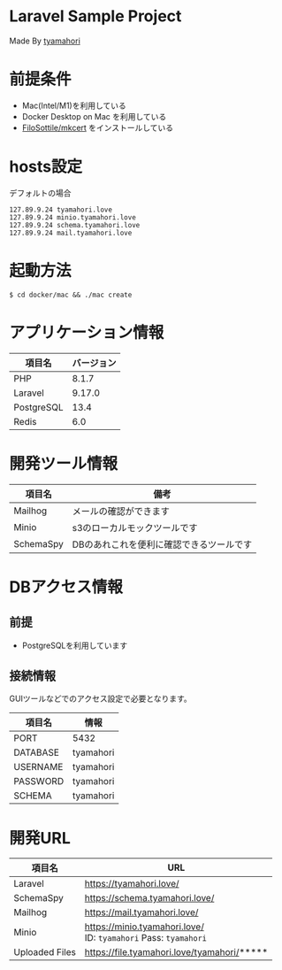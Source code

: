 # Laravel Sample Project

Made By [tyamahori](https://twitter.com/tyamahori)

# 前提条件

- Mac(Intel/M1)を利用している
- Docker Desktop on Mac を利用している
- [FiloSottile/mkcert](https://github.com/FiloSottile/mkcert) をインストールしている

# hosts設定

デフォルトの場合

```
127.89.9.24 tyamahori.love
127.89.9.24 minio.tyamahori.love
127.89.9.24 schema.tyamahori.love
127.89.9.24 mail.tyamahori.love 
```

# 起動方法

```shell
$ cd docker/mac && ./mac create
```

# アプリケーション情報

| 項目名     | バージョン  |
| ---------- |--------|
| PHP        | 8.1.7  |
| Laravel    | 9.17.0 |
| PostgreSQL | 13.4   |
| Redis      | 6.0    |

# 開発ツール情報

| 項目名    | 備考 |
| ----      | ---- |
| Mailhog   | メールの確認ができます |
| Minio     | s3のローカルモックツールです |
| SchemaSpy | DBのあれこれを便利に確認できるツールです |

# DBアクセス情報

## 前提

- PostgreSQLを利用しています

## 接続情報

GUIツールなどでのアクセス設定で必要となります。

| 項目名   | 情報      |
| ----     | ----      |
| PORT     | 5432      |
| DATABASE | tyamahori |
| USERNAME | tyamahori |
| PASSWORD | tyamahori |
| SCHEMA   | tyamahori |

# 開発URL

| 項目名            | URL                                                            |
|----------------|----------------------------------------------------------------|
| Laravel        | https://tyamahori.love/                                        |
| SchemaSpy      | https://schema.tyamahori.love/                                 |
| Mailhog        | https://mail.tyamahori.love/                                   |
| Minio          | https://minio.tyamahori.love/ <br> ID: `tyamahori` Pass: `tyamahori` |
| Uploaded Files | https://file.tyamahori.love/tyamahori/*****                    |

